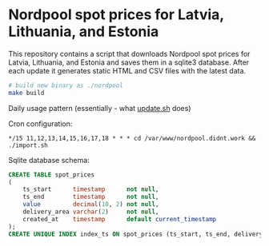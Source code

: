 # Nordpool spot prices for Latvia, Lithuania, and Estonia

This repository contains a script that downloads Nordpool spot prices for Latvia, Lithuania, and Estonia and saves them in a sqlite3 database. After each update it generates static HTML and CSV files with the latest data.

```bash
# build new binary as ./nordpool
make build
```

Daily usage pattern (essentially - what [update.sh](update.sh) does)

Cron configuration:

```cronexp
*/15 11,12,13,14,15,16,17,18 * * * cd /var/www/nordpool.didnt.work && ./import.sh
```

Sqlite database schema:

```sql
CREATE TABLE spot_prices
(
    ts_start      timestamp      not null,
    ts_end        timestamp      not null,
    value         decimal(10, 2) not null,
    delivery_area varchar(2)     not null,
    created_at    timestamp      default current_timestamp
);
CREATE UNIQUE INDEX index_ts ON spot_prices (ts_start, ts_end, delivery_area);
```
